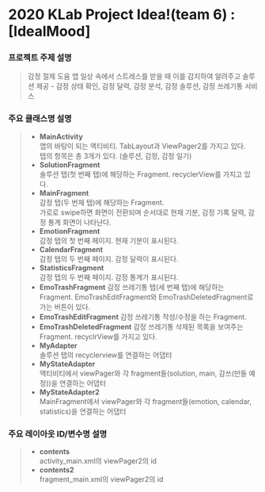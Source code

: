 # 2020 KLab Project Idea!(team 6) : [IdealMood]
### 프로젝트 주제 설명
> 감정 절제 도움 앱
> 일상 속에서 스트레스를 받을 때 이를 감지하여 알려주고 솔루션 제공
>     - 감정 상태 확인, 감정 달력, 감정 분석, 감정 솔루션, 감정 쓰레기통 서비스 
   
### 주요 클래스명 설명
> * **MainActivity**   
>     앱의 바탕이 되는 액티비티. TabLayout과 ViewPager2를 가지고 있다.   
>     탭의 항목은 총 3개가 있다. (솔루션, 감정, 감정 일기)
> * **SolutionFragment**   
>     솔루션 탭(첫 번째 탭)에 해당하는 Fragment. recyclerView를 가지고 있다.     
> * **MainFragment**   
>     감정 탭(두 번재 탭)에 해당하는 Fragment.   
>     가로로 swipe하면 화면이 전환되며 순서대로 현재 기분, 감정 기록 달력, 감정 통계 화면이 나타난다.   
> * **EmotionFragment**   
>     감정 탭의 첫 번째 페이지. 현재 기분이 표시된다.   
> * **CalendarFragment**   
>     감정 탭의 두 번째 페이지. 감정 달력이 표시된다.   
> * **StatisticsFragment**   
>     감정 탭의 두 번째 페이지. 감정 통계가 표시된다.
> * **EmoTrashFragment**
>     감정 쓰레기통 탭(세 번째 탭)에 해당하는 Fragment. EmoTrashEditFragment와
>     EmoTrashDeletedFragment로 가는 버튼이 있다.
> * **EmoTrashEditFragment**
>     감정 쓰레기통 작성/수정을 하는 Fragment.
> * **EmoTrashDeletedFragment**
>     감정 쓰레기통 삭제된 목록을 보여주는 Fragment. recyclrView를 가지고 있다.
> * **MyAdapter**   
>     솔루션 탭의 recyclerview를 연결하는 어댑터      
> * **MyStateAdapter**   
>     액티비티에서 viewPager와 각 fragment들(solution, main, 감쓰(만들 예정))을 연결하는 어댑터   
> * **MyStateAdapter2**   
>     MainFragment에서 viewPager와 각 fragment들(emotion, calendar, statistics)을 연결하는 어댑터   
   
### 주요 레이아웃 ID/변수명 설명
> * **contents**   
>     activity_main.xml의 viewPager2의 id   
> * **contents2**   
>     fragment_main.xml의 viewPager2의 id   
